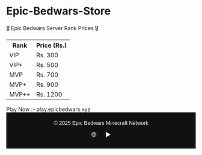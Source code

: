 # Epic-Bedwars-Store
<hlml>
<body>

<div class="title">🎖️ Epic Bedwars Server Rank Prices 🎖️</div>
    <table class="price-table">
        <tr>
            <th>Rank</th>
            <th>Price (Rs.)</th>
        </tr>
        <tr>
            <td>VIP</td>
            <td>Rs. 300</td>
        </tr>
        <tr>
            <td>VIP+</td>
            <td>Rs. 500</td>
        </tr>
        <tr>
            <td>MVP</td>
            <td>Rs. 700</td>
        </tr>
        <tr>
            <td>MVP+</td>
            <td>Rs. 900</td>
        </tr>
        <tr>
            <td>MVP++</td>
            <td>Rs. 1200</td>
        </tr>
    </table>
    Play Now :- play.epicbedwars.xyz
  <!-- Footer Section -->
<footer style="background-color:#111; color:#fff; padding:20px 0; text-align:center; font-family:Arial, sans-serif;">
    <div style="margin-bottom:10px;">
        © 2025 Epic Bedwars Minecraft Network
    </div>
    <div>
        <!-- Social Icons -->
        <a href="https://discord.com/invite/JQjnZRU4" target="_blank" style="margin:0 10px; color:#fff; text-decoration:none; font-size:18px;">🌐</a>
        <a href="https://www.youtube.com/@ImxSinhayaOfficial" target="_blank" style="margin:0 10px; color:#fff; text-decoration:none; font-size:18px;">▶️</a>
    </div>
</footer>

        
        
</body>

